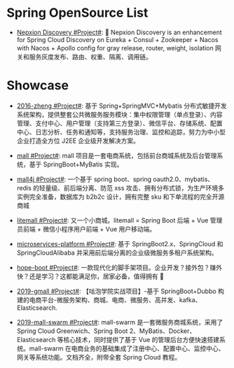 # Spring OpenSource List

- [Nepxion Discovery #Project#](https://github.com/Nepxion/Discovery): 🐳 Nepxion Discovery is an enhancement for Spring Cloud Discovery on Eureka + Consul + Zookeeper + Nacos with Nacos + Apollo config for gray release, router, weight, isolation 网关和服务灰度发布、路由、权重、隔离、调用链。

# Showcase

- [2016-zheng #Project#](https://gitee.com/shuzheng/zheng): 基于 Spring+SpringMVC+Mybatis 分布式敏捷开发系统架构，提供整套公共微服务服务模块：集中权限管理（单点登录）、内容管理、支付中心、用户管理（支持第三方登录）、微信平台、存储系统、配置中心、日志分析、任务和通知等，支持服务治理、监控和追踪，努力为中小型企业打造全方位 J2EE 企业级开发解决方案。

- [mall #Project#](https://github.com/macrozheng/mall): mall 项目是一套电商系统，包括前台商城系统及后台管理系统，基于 SpringBoot+MyBatis 实现。

- [mall4j #Project#](https://gitee.com/gz-yami/mall4j): 一个基于 spring boot、spring oauth2.0、mybatis、redis 的轻量级、前后端分离、防范 xss 攻击、拥有分布式锁，为生产环境多实例完全准备，数据库为 b2b2c 设计，拥有完整 sku 和下单流程的完全开源商城

- [litemall #Project#](https://github.com/linlinjava/litemall): 又一个小商城。litemall = Spring Boot 后端 + Vue 管理员前端 + 微信小程序用户前端 + Vue 用户移动端。

- [microservices-platform #Project#](https://gitee.com/zlt2000/microservices-platform): 基于 SpringBoot2.x、SpringCloud 和 SpringCloudAlibaba 并采用前后端分离的企业级微服务多租户系统架构。

- [hope-boot #Project#](https://github.com/hope-for/hope-boot): 一款现代化的脚手架项目。企业开发？接外包？赚外快？还是学习？这都能满足你，居家必备，值得拥有 🍻

- [2019-gmall #Project#](https://github.com/2227324689/gpmall): 【咕泡学院实战项目】-基于 SpringBoot+Dubbo 构建的电商平台-微服务架构、商城、电商、微服务、高并发、kafka、Elasticsearch.

- [2019-mall-swarm #Project#](https://github.com/macrozheng/mall-swarm): mall-swarm 是一套微服务商城系统，采用了 Spring Cloud Greenwich、Spring Boot 2、MyBatis、Docker、Elasticsearch 等核心技术，同时提供了基于 Vue 的管理后台方便快速搭建系统。mall-swarm 在电商业务的基础集成了注册中心、配置中心、监控中心、网关等系统功能。文档齐全，附带全套 Spring Cloud 教程。
